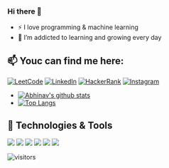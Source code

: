 
### Hi there 👋

<!--
**Abhinav-Chaturvedi-095/Abhinav-Chaturvedi-095** is a ✨ _special_ ✨ repository because its `README.md` (this file) appears on your GitHub profile.

Here are some ideas to get you started:

- 🔭 I’m currently working on ...
- 🌱 I’m currently learning ...
- 👯 I’m looking to collaborate on ...
- 🤔 I’m looking for help with ...
- 💬 Ask me about ...
- 📫 How to reach me: ...
- 😄 Pronouns: ...
- ⚡ Fun fact: ...
-->

- :zap: I love programming & machine learning
- 🌱 I’m addicted to learning and growing every day
## 📫 Youc can find me here: 
 [![LeetCode](https://img.shields.io/badge/-LeetCode-FFA116?style=for-the-badge&logo=LeetCode&logoColor=black)](https://leetcode.com/abhinav_09/)
 [![LinkedIn](https://img.shields.io/badge/LinkedIn-0077B5?style=for-the-badge&logo=linkedin&logoColor=white)](https://www.linkedin.com/in/abhinavchaturvedi09/)
  [![HackerRank](https://img.shields.io/badge/-Hackerrank-2EC866?style=for-the-badge&logo=HackerRank&logoColor=white)](https://www.hackerrank.com/abhinav095)
   [![Instagram](https://img.shields.io/badge/Instagram-E4405F?style=for-the-badge&logo=instagram&logoColor=white)](https://www.instagram.com/abhinav._09/)




  - [![Abhinav's github stats](https://github-readme-stats.vercel.app/api?username=Abhinav-Chaturvedi-095&count_private=true&show_icons=true&theme=radical&hide_rank=false)](https://github.com/Abhinav-Chaturvedi-095/github-readme-stats)
  - [![Top Langs](https://github-readme-stats.vercel.app/api/top-langs/?username=Abhinav-Chaturvedi-095)](https://github.com/Abhinav-Chaturvedi-095/github-readme-stats)

## 🔧 Technologies & Tools


![](https://img.shields.io/badge/Editor-VS_Code-informational?style=flat&logo=visual-studio-code&logoColor=white&color=6aa6f8)
![](https://img.shields.io/badge/Code-Python-informational?style=flat&logo=python&logoColor=white&color=6aa6f8)
![](https://img.shields.io/badge/Code-Django-informational?style=flat&logo=django&logoColor=white&color=6aa6f8)
![](https://img.shields.io/badge/Code-C++-informational?style=flat&logo=c%2B%2B&logoColor=white&color=6aa6f8)
![](https://img.shields.io/badge/tool-MySQL-informational?style=flat&logo=mysql&logoColor=white&color=6aa6f8)
![](https://img.shields.io/badge/IDE-Jupyter-informational?style=flat&logo=Jupyter&logoColor=white&color=6aa6f8)
<!-- ![](https://img.shields.io/badge/Tools-PostgreSQL-informational?style=flat&logo=postgresql&logoColor=white&color=6aa6f8) -->
<!-- ![](https://img.shields.io/badge/Tools-Docker-informational?style=flat&logo=docker&logoColor=white&color=6aa6f8) -->
<!-- ![](https://img.shields.io/badge/Tools-Kubernetes-informational?style=flat&logo=kubernetes&logoColor=white&color=6aa6f8) -->





<!-- - ![visitors](https://visitor-badge.glitch.me/badge?page_id=page.id) -->
<!-- - ![Visitor Count](https://visitor-badge.glitch.me/badge?Abhinav-Chaturvedi-095=Abhinav-Chaturvedi-095) -->
![visitors](https://visitor-badge.glitch.me/badge?page_id=Abhinav-Chaturvedi-095.README.md)
